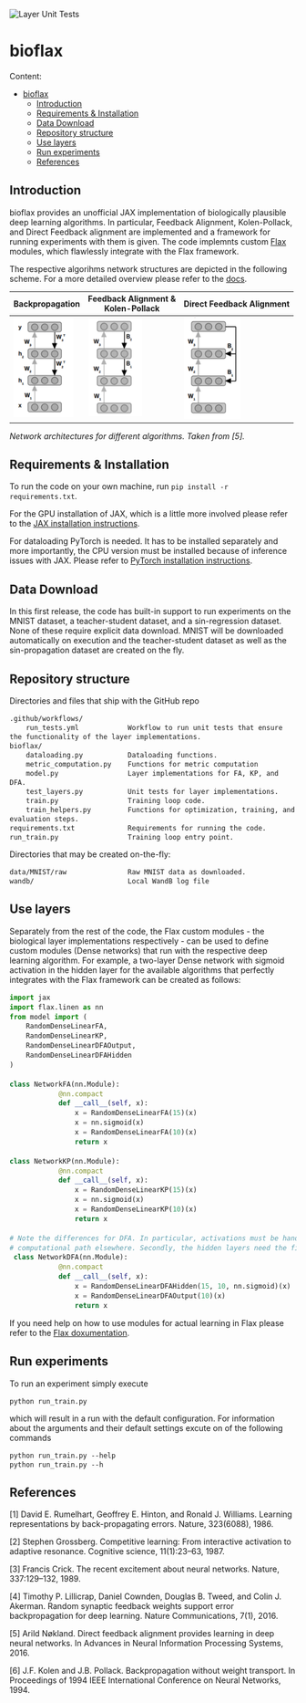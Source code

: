 ![Layer Unit Tests](https://github.com/yschimpf/bioflax/actions/workflows/run_tests.yml/badge.svg?event=push)

# bioflax

Content:

- [bioflax](#bioflax)
  - [Introduction](#introduction)
  - [Requirements \& Installation](#requirements--installation)
  - [Data Download](#data-download)
  - [Repository structure](#repository-structure)
  - [Use layers](#use-layers)
  - [Run experiments](#run-experiments)
  - [References](#references)

## Introduction

bioflax provides an unofficial JAX implementation of biologically plausible deep learning algorithms. In particular, Feedback Alignment, Kolen-Pollack, and Direct Feedback alignment are implemented and a framework for running experiments with them is given. The code implemnts custom [Flax](https://flax.readthedocs.io/en/latest/quick_start.html) modules, which flawlessly integrate with the Flax framework.

The respective algorihms network structures are depicted in the following scheme. For a more detailed overview please refer to the [docs](/docs/README.md).

| Backpropagation                                                       | Feedback Alignment &<br> Kolen-Pollack                               | Direct Feedback Alignment                                               |
| --------------------------------------------------------------------- | -------------------------------------------------------------------- | ----------------------------------------------------------------------- |
| <img src="/docs/figures/BP.png" alt="BP Neural Network" width="105"/> | <img src="/docs/figures/FA.png" alt="FA Neural Network" width="95"/> | <img src="/docs/figures/DFA.png" alt="DFA Neural Network" width="100"/> |

<em> Network architectures for different algorithms. Taken from [5]. </em>

## Requirements & Installation

To run the code on your own machine, run `pip install -r requirements.txt`.

For the GPU installation of JAX, which is a little more involved please refer to the [JAX installation instructions](https://github.com/google/jax#installation).

For dataloading PyTorch is needed. It has to be installed separately and more importantly, the CPU version must be installed because of inference issues with JAX. Please refer to [PyTorch installation instructions](https://pytorch.org/get-started/locally/).

## Data Download

In this first release, the code has built-in support to run experiments on the MNIST dataset, a teacher-student dataset, and a sin-regression dataset. None of these require explicit data download. MNIST will be downloaded automatically on execution and the teacher-student dataset as well as the sin-propagation dataset are created on the fly.

## Repository structure

Directories and files that ship with the GitHub repo

```
.github/workflows/
    run_tests.yml            Workflow to run unit tests that ensure the functionality of the layer implementations.
bioflax/
    dataloading.py           Dataloading functions.
    metric_computation.py    Functions for metric computation
    model.py                 Layer implementations for FA, KP, and DFA.
    test_layers.py           Unit tests for layer implementations.
    train.py                 Training loop code.
    train_helpers.py         Functions for optimization, training, and evaluation steps.
requirements.txt             Requirements for running the code.
run_train.py                 Training loop entry point.

```

Directories that may be created on-the-fly:

```
data/MNIST/raw               Raw MNIST data as downloaded.
wandb/                       Local WandB log file
```

## Use layers

Separately from the rest of the code, the Flax custom modules - the biological layer implementations respectively - can be used to define custom modules (Dense networks) that run with the respective deep learning algorithm. For example, a two-layer Dense network with sigmoid activation in the hidden layer for the available algorithms that perfectly integrates with the Flax framework can be created as follows:

```python
import jax
import flax.linen as nn
from model import (
    RandomDenseLinearFA,
    RandomDenseLinearKP,
    RandomDenseLinearDFAOutput,
    RandomDenseLinearDFAHidden
)

class NetworkFA(nn.Module):
            @nn.compact
            def __call__(self, x):
                x = RandomDenseLinearFA(15)(x)
                x = nn.sigmoid(x)
                x = RandomDenseLinearFA(10)(x)
                return x

class NetworkKP(nn.Module):
            @nn.compact
            def __call__(self, x):
                x = RandomDenseLinearKP(15)(x)
                x = nn.sigmoid(x)
                x = RandomDenseLinearKP(10)(x)
                return x

# Note the differences for DFA. In particular, activations must be handed to the hidden layers and mustn't be on the
# computational path elsewhere. Secondly, the hidden layers need the final output dimension as an additional input
 class NetworkDFA(nn.Module):
            @nn.compact
            def __call__(self, x):
                x = RandomDenseLinearDFAHidden(15, 10, nn.sigmoid)(x)
                x = RandomDenseLinearDFAOutput(10)(x)
                return x

```

If you need help on how to use modules for actual learning in Flax please refer to the [Flax doxumentation](https://flax.readthedocs.io/en/latest/).

## Run experiments

To run an experiment simply execute

```
python run_train.py
```

which will result in a run with the default configuration. For information about the arguments and their default settings excute on of the following commands

```
python run_train.py --help
python run_train.py --h
```

## References

[1] David E. Rumelhart, Geoffrey E. Hinton, and Ronald J. Williams. Learning representations by back-propagating errors. Nature, 323(6088), 1986.

[2] Stephen Grossberg. Competitive learning: From interactive activation to adaptive resonance.
Cognitive science, 11(1):23–63, 1987.

[3] Francis Crick. The recent excitement about neural networks. Nature, 337:129–132, 1989.

[4] Timothy P. Lillicrap, Daniel Cownden, Douglas B. Tweed, and Colin J. Akerman. Random
synaptic feedback weights support error backpropagation for deep learning. Nature Communications,
7(1), 2016.

[5] Arild Nøkland. Direct feedback alignment provides learning in deep neural networks. In
Advances in Neural Information Processing Systems, 2016.

[6] J.F. Kolen and J.B. Pollack. Backpropagation without weight transport. In Proceedings of
1994 IEEE International Conference on Neural Networks, 1994.
